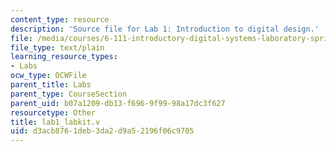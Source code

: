 ```yaml
---
content_type: resource
description: 'Source file for Lab 1: Introduction to digital design.'
file: /media/courses/6-111-introductory-digital-systems-laboratory-spring-2006/d3acb8761deb3da2d9a52196f06c9705_lab1_labkit.v
file_type: text/plain
learning_resource_types:
- Labs
ocw_type: OCWFile
parent_title: Labs
parent_type: CourseSection
parent_uid: b07a1209-db13-f696-9f99-98a17dc3f627
resourcetype: Other
title: lab1_labkit.v
uid: d3acb876-1deb-3da2-d9a5-2196f06c9705
---
```


